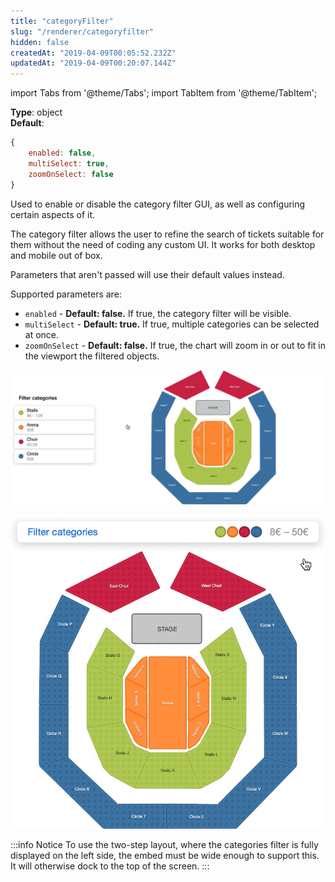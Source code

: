 ```yaml
---
title: "categoryFilter"
slug: "/renderer/categoryfilter"
hidden: false
createdAt: "2019-04-09T00:05:52.232Z"
updatedAt: "2019-04-09T00:20:07.144Z"
---
```


import Tabs from '@theme/Tabs';
import TabItem from '@theme/TabItem';

**Type**: object  
**Default**:  
```javascript
{
    enabled: false,
    multiSelect: true,
    zoomOnSelect: false
}
```

Used to enable or disable the category filter GUI, as well as configuring certain aspects of it.

The category filter allows the user to refine the search of tickets suitable for them without the need of coding any custom UI. It works for both desktop and mobile out of box.

Parameters that aren't passed will use their default values instead.

Supported parameters are:

- `enabled` - **Default: false.** If true, the category filter will be visible.
- `multiSelect` - **Default: true.** If true, multiple categories can be selected at once.
- `zoomOnSelect` - **Default: false.** If true, the chart will zoom in or out to fit in the viewport the filtered objects.

![Category filters - desktop 2.gif](/img/readme/Category-filters---desktop-2.gif)



![Category filters - mobile 2.gif](/img/readme/Category-filters---mobile-2.gif)



:::info Notice
To use the two-step layout, where the categories filter is fully displayed on the left side, the embed must be wide enough to support this. It will otherwise dock to the top of the screen.
:::

